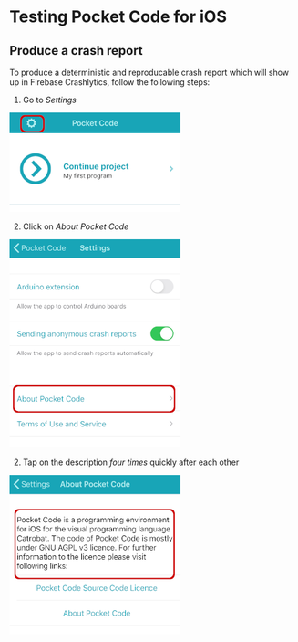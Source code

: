 # Testing Pocket Code for iOS

## Produce a crash report

To produce a deterministic and reproducable crash report which will show up in Firebase Crashlytics, follow the following steps:

1. Go to *Settings*

![Pocket Code Start Settings](./images/pocket-code-start-settings.png)

2. Click on *About Pocket Code*

![Pocket Code Settings](./images/pocket-code-settings.png)


2. Tap on the description *four times* quickly after each other

![Pocket Code Settings](./images/pocket-code-about.png)
